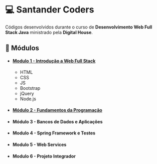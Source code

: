 # :computer: Santander Coders 
Códigos desenvolvidos durante o curso de **Desenvolvimento Web Full Stack Java** ministrado pela **Digital House**.

## :orange_book: Módulos
- #### [Modulo 1 - Introdução a Web Full Stack](/MODULO_01)
  - HTML
  - CSS
  - JS
  - Bootstrap
  - jQuery
  - Node.js
  
- #### [Módulo 2 - Fundamentos da Programação](/MODULO_02)
- #### Módulo 3 - Bancos de Dados e Aplicações
- #### Modulo 4 - Spring Framework e Testes
- #### Modulo 5 - Web Services
- #### Modulo 6 - Projeto Integrador

